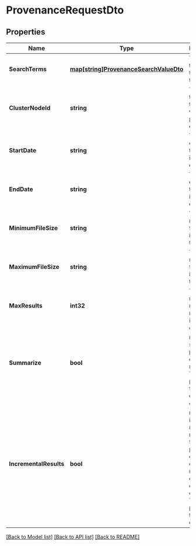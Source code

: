 # ProvenanceRequestDto

## Properties
Name | Type | Description | Notes
------------ | ------------- | ------------- | -------------
**SearchTerms** | [**map[string]ProvenanceSearchValueDto**](ProvenanceSearchValueDTO.md) | The search terms used to perform the search. | [optional] [default to null]
**ClusterNodeId** | **string** | The id of the node in the cluster where this provenance originated. | [optional] [default to null]
**StartDate** | **string** | The earliest event time to include in the query. | [optional] [default to null]
**EndDate** | **string** | The latest event time to include in the query. | [optional] [default to null]
**MinimumFileSize** | **string** | The minimum file size to include in the query. | [optional] [default to null]
**MaximumFileSize** | **string** | The maximum file size to include in the query. | [optional] [default to null]
**MaxResults** | **int32** | The maximum number of results to include. | [optional] [default to null]
**Summarize** | **bool** | Whether or not to summarize provenance events returned. This property is false by default. | [optional] [default to null]
**IncrementalResults** | **bool** | Whether or not incremental results are returned. If false, provenance events are only returned once the query completes. This property is true by default. | [optional] [default to null]

[[Back to Model list]](../README.md#documentation-for-models) [[Back to API list]](../README.md#documentation-for-api-endpoints) [[Back to README]](../README.md)


